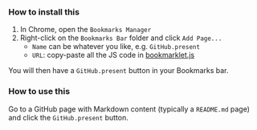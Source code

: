 ### How to install this

1. In Chrome, open the `Bookmarks Manager`
2. Right-click on the `Bookmarks Bar` folder and click `Add Page...` 
	* `Name` can be whatever you like, e.g. `GitHub.present`
	* `URL`: copy-paste all the JS code in [bookmarklet.js](https://raw.githubusercontent.com/matteomenapace/github.present/master/bookmarklet.js)

You will then have a `GitHub.present` button in your Bookmarks bar. 

### How to use this

Go to a GitHub page with Markdown content (typically a `README.md` page) and click the `GitHub.present` button. 

